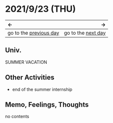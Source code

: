 # 2021/9/23 (THU)
|←|→|
|:---|---:|
go to the [previous day](./22nd.md) | go to the [next day](./24th.md)

## Univ.
SUMMER VACATION

## Other Activities
- end of the summer internship

## Memo, Feelings, Thoughts
no contents
